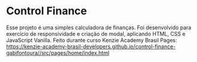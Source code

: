 # Control Finance
Esse projeto é uma simples calculadora de finanças. Foi desenvolvido para exercício de responsividade e criação de modal, aplicando HTML, CSS e JavaScript Vanilla. 
Feito durante curso Kenzie Academy Brasil
Pages: https://kenzie-academy-brasil-developers.github.io/control-finance-gabifontoura//src/pages/home/index.html
